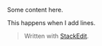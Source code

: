 
Some content here.

This happens when I add lines.

> Written with [StackEdit](https://stackedit.io/).
<!--stackedit_data:
eyJoaXN0b3J5IjpbLTEzNjY2MzI5NjUsLTE0NTUyNTg5NTFdfQ
==
-->